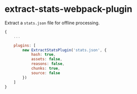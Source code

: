 # extract-stats-webpack-plugin

Extract a `stats.json` file for offline processing.

```javascript
{
	...

	plugins: [
		new ExtractStatsPlugin('stats.json', {
			hash: true,
			assets: false,
			reasons: false,
			chunks: true,
			source: false
		})
	]
}
```
